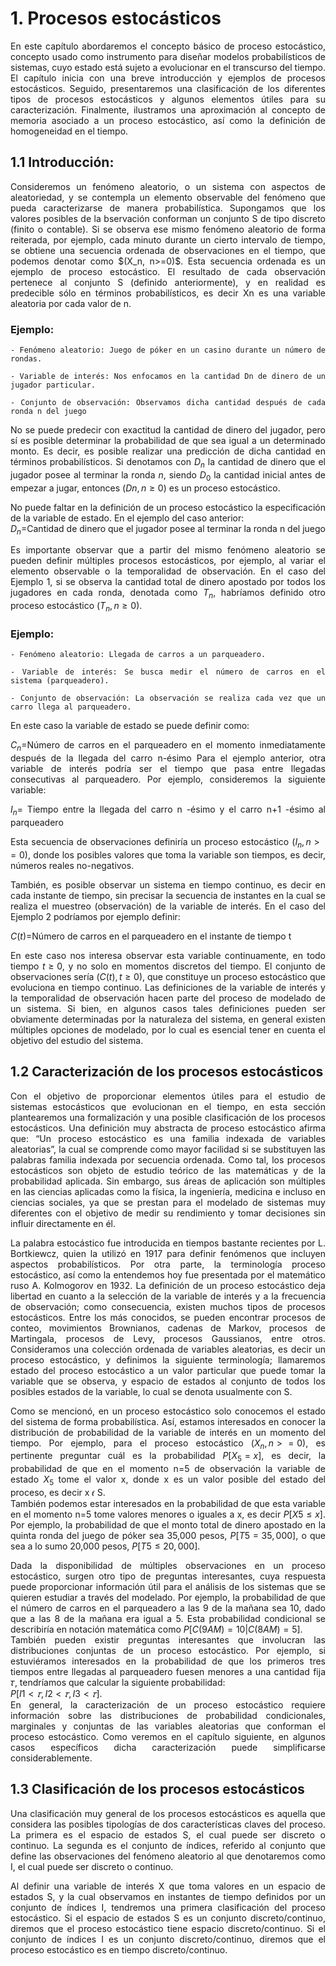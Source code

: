 # 1. Procesos estocásticos


<div style="text-align: justify">
En este capítulo abordaremos el concepto básico de proceso estocástico, concepto usado como instrumento para diseñar modelos probabilísticos de sistemas, cuyo estado está sujeto a evolucionar en el transcurso del tiempo. El capítulo inicia con una breve introducción y ejemplos de procesos estocásticos. Seguido, presentaremos una clasificación de los diferentes tipos de procesos estocásticos y algunos elementos útiles para su caracterización. Finalmente, ilustramos una aproximación al concepto de memoria asociado a un proceso estocástico, así como la definición de homogeneidad en el tiempo. 
<div/>

## 1.1 Introducción:

<div style="text-align: justify">
Consideremos un fenómeno aleatorio, o un sistema con aspectos de aleatoriedad, y se contempla un elemento observable del fenómeno que pueda caracterizarse de manera probabilística. Supongamos que los valores posibles de la bservación conforman un conjunto S de tipo discreto (finito o contable). Si se observa ese mismo fenómeno aleatorio de forma reiterada, por ejemplo, cada minuto durante un cierto intervalo de tiempo, se obtiene una secuencia ordenada de observaciones en el tiempo, que podemos denotar como $(X_n, n>=0)$. Esta secuencia ordenada es un ejemplo de proceso estocástico. El resultado de cada observación pertenece al conjunto S  (definido anteriormente), y en realidad es predecible sólo en términos probabilísticos, es decir Xn  es una variable aleatoria por cada valor de n.
<div/>
    

### Ejemplo:

    - Fenómeno aleatorio: Juego de póker en un casino durante un número de rondas. 

    - Variable de interés: Nos enfocamos en la cantidad Dn de dinero de un jugador particular. 

    - Conjunto de observación: Observamos dicha cantidad después de cada ronda n del juego


No se puede predecir con exactitud la cantidad de dinero del jugador, pero sí es posible determinar la probabilidad de que sea igual a un determinado monto. Es decir, es posible realizar una predicción de dicha cantidad en términos probabilísticos. Si denotamos con $D_n$ la cantidad de dinero que el jugador posee al terminar la ronda $n$, siendo 
$D_0$ la cantidad inicial antes de empezar a jugar, entonces $(Dn,n≥0)$ es un proceso estocástico. 
    
No puede faltar en la definición de un proceso estocástico la especificación de la variable de estado. En el ejemplo del caso anterior:  
$D_n=$Cantidad de dinero que el jugador posee al terminar la ronda n  del juego   


Es importante observar que a partir del mismo fenómeno aleatorio se pueden definir múltiples procesos estocásticos, por ejemplo, al variar el elemento observable o la temporalidad de observación. En el caso del Ejemplo 1, si se observa la cantidad total de dinero apostado por todos los jugadores en cada ronda, denotada como $T_n$, habríamos definido otro proceso estocástico $(T_n,n≥0)$.


### Ejemplo: 

    - Fenómeno aleatorio: Llegada de carros a un parqueadero. 

    - Variable de interés: Se busca medir el número de carros en el sistema (parqueadero). 

    - Conjunto de observación: La observación se realiza cada vez que un carro llega al parqueadero. 


En este caso la variable de estado se puede definir como:  
  

$C_n$=Número de carros en el parqueadero en el momento inmediatamente después de la llegada del carro n-ésimo
Para el ejemplo anterior, otra variable de interés podría ser el tiempo que pasa entre llegadas consecutivas al parqueadero. Por ejemplo, consideremos la siguiente variable:  

$I_n$= Tiempo entre la llegada del carro n -ésimo y el carro n+1 -ésimo al parqueadero



Esta secuencia de observaciones definiría un proceso estocástico $(I_n, n>=0)$, donde los posibles valores que toma la variable son tiempos, es decir, números reales no-negativos.  

También, es posible observar un sistema en tiempo continuo, es decir en cada instante de tiempo, sin precisar la secuencia de instantes en la cual se realiza el muestreo (observación) de la variable de interés. En el caso del Ejemplo 2 podríamos por ejemplo definir:  
   
$C(t)=$Número de carros en el parqueadero en el instante de tiempo t  
    
En este caso nos interesa observar esta variable continuamente, en todo tiempo $t≥0$, y no solo en momentos discretos del tiempo. El conjunto de observaciones sería $(C(t),t≥0)$, que constituye un proceso estocástico que evoluciona en tiempo continuo. Las definiciones de la variable de interés y la temporalidad de observación hacen parte del proceso de modelado de un sistema. Si bien, en algunos casos tales definiciones pueden ser obviamente determinadas por la naturaleza del sistema, en general existen múltiples opciones de modelado, por lo cual es esencial tener en cuenta el objetivo del estudio del sistema.  


## 1.2 Caracterización de los procesos estocásticos


Con el objetivo de proporcionar elementos útiles para el estudio de sistemas estocásticos que evolucionan en el tiempo, en esta sección plantearemos una formalización y una posible clasificación de los procesos estocásticos. Una definición muy abstracta de proceso estocástico afirma que: “Un proceso estocástico es una familia indexada de variables aleatorias”, la cual se comprende como mayor facilidad si se substituyen las palabras familia indexada por secuencia ordenada. Como tal, los procesos estocásticos son objeto de estudio teórico de las matemáticas y de la probabilidad aplicada. Sin embargo, sus áreas de aplicación son múltiples en las ciencias aplicadas como la física, la ingeniería, medicina e incluso en ciencias sociales, ya que se prestan para el modelado de sistemas muy diferentes con el objetivo de medir su rendimiento y tomar decisiones sin influir directamente en él.  
  

La palabra estocástico fue introducida en tiempos bastante recientes por L. Bortkiewcz, quien la utilizó en 1917 para definir fenómenos que incluyen aspectos probabilísticos. Por otra parte, la terminología proceso estocástico, así como la entendemos hoy fue presentada por el matemático ruso A. Kolmogorov en 1932. La definición de un proceso estocástico deja libertad en cuanto a la selección de la variable de interés y a la frecuencia de observación; como consecuencia, existen muchos tipos de procesos estocásticos. Entre los más conocidos, se pueden encontrar procesos de conteo, movimientos Brownianos, cadenas de Markov, procesos de Martingala, procesos de Levy, procesos Gaussianos, entre otros. Consideramos una colección ordenada de variables aleatorias, es decir un proceso estocástico, y definimos la siguiente terminología; llamaremos estado del proceso estocástico a un valor particular que puede tomar la variable que se observa, y espacio de estados al conjunto de todos los posibles estados de la variable, lo cual se denota usualmente con S.  



Como se mencionó, en un proceso estocástico solo conocemos el estado del sistema de forma probabilística. Así, estamos interesados en conocer la distribución de probabilidad de la variable de interés en un momento del tiempo. Por ejemplo, para el proceso estocástico $(X_n,n>=0)$, es pertinente preguntar cuál es la probabilidad $P[X_5=x]$, es decir, la probabilidad de que en el momento n=5 de observación la variable de estado $X_5$ tome el valor x, donde x  es un valor posible del estado del proceso, es decir x 𝜖 S.  
También podemos estar interesados en la probabilidad de que esta variable en el momento n=5 tome valores menores o iguales a x, es decir $P[X5≤x]$. Por ejemplo, la probabilidad de que el monto total de dinero apostado en la quinta ronda del juego de póker sea 35,000 pesos, $P[T5=35,000]$, o que sea a lo sumo 20,000 pesos, $P[T5≤20,000]$. 





Dada la disponibilidad de múltiples observaciones en un proceso estocástico, surgen otro tipo de preguntas interesantes, cuya respuesta puede proporcionar información útil para el análisis de los sistemas que se quieren estudiar a través del modelado. Por ejemplo, la probabilidad de que el número de carros en el parqueadero a las 9 de la mañana sea 10, dado que a las 8 de la mañana era igual a 5. Esta probabilidad condicional se describiría en notación matemática como $P[C(9AM)=10|C(8AM)=5]$.  
También pueden existir preguntas interesantes que involucran las distribuciones conjuntas de un proceso estocástico. Por ejemplo, si estuviéramos interesados en la probabilidad de que los primeros tres tiempos entre llegadas al parqueadero fuesen menores a una cantidad fija 𝜏, tendríamos que calcular la siguiente probabilidad:  
$P[I1<𝜏, I2<𝜏,I3<𝜏]$.  
    En general, la caracterización de un proceso estocástico requiere información sobre las distribuciones de probabilidad condicionales, marginales y conjuntas de las variables aleatorias que conforman el proceso estocástico. Como veremos en el capítulo siguiente, en algunos casos específicos dicha caracterización puede simplificarse considerablemente.  
    
    




## 1.3 Clasificación de los procesos estocásticos


Una clasificación muy general de los procesos estocásticos es aquella que considera las posibles tipologías de dos características claves del proceso. La primera es el espacio de estados S, el cual puede ser discreto o continuo. La segunda es el conjunto de índices, referido al conjunto que define las observaciones del fenómeno aleatorio al que denotaremos como I, el cual puede ser discreto o continuo.  

Al definir una variable de interés X  que toma valores en un espacio de estados S, y la cual observamos en instantes de tiempo definidos por un conjunto de índices I, tendremos una primera clasificación del proceso estocástico. Si el espacio de estados S  es un conjunto discreto/continuo, diremos que el proceso estocástico tiene espacio discreto/continuo. Si el conjunto de índices I  es un conjunto discreto/continuo, diremos que el proceso estocástico es en tiempo discreto/continuo. 

